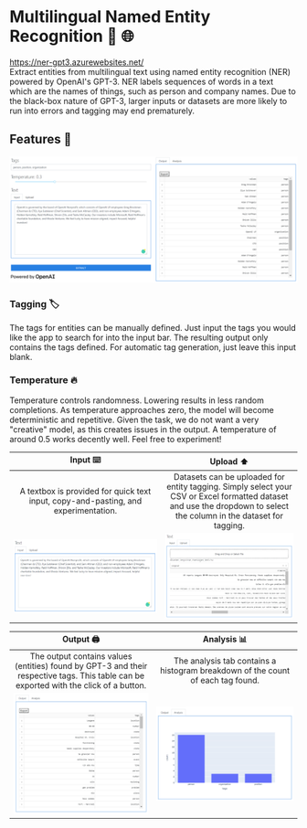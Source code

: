 # Multilingual Named Entity Recognition :bookmark_tabs: :globe_with_meridians:
https://ner-gpt3.azurewebsites.net/ <br>
Extract entities from multilingual text using named entity recognition (NER) powered by OpenAI's GPT-3. NER labels
sequences of words in a text which are the names of things, such as person and company names. Due to the black-box
nature of GPT-3, larger inputs or datasets are more likely to run into errors and tagging may end prematurely.

## Features :crystal_ball:
![](assets/tags.png)
### Tagging :label:
The tags for entities can be manually defined. Just input the tags you would like the app to search for into the input
bar. The resulting output only contains the tags defined. For automatic tag generation, just leave this input blank.

### Temperature :fire:
Temperature controls randomness. Lowering results in less random completions. As temperature approaches zero, the model
will become deterministic and repetitive. Given the task, we do not want a very "creative" model, as this creates issues
in the output. A temperature of around 0.5 works decently well. Feel free to experiment!

Input :keyboard: | Upload :arrow_up:
:----------------:|:--------------:
A textbox is provided for quick text input, copy-and-pasting, and experimentation. | Datasets can be uploaded for entity tagging. Simply select your CSV or Excel formatted dataset and use the dropdown to select the column in the dataset for tagging.
 ![](assets/input.png) | ![](assets/upload.png)

Output :printer: | Analysis :bar_chart:
:-------------------------:|:-------------------------:
The output contains values (entities) found by GPT-3 and their respective tags. This table can be exported with the click of a button. | The analysis tab contains a histogram breakdown of the count of each tag found.
![](assets/output.png) | ![](assets/analysis.png)
